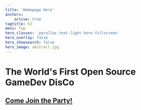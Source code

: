 ```yaml
---
title: 'Homepage Hero'
anchors:
    active: true
tagtitle: h2
menu: Top
hero_classes: 'parallax text-light hero-fullscreen'
hero_overlay: false
hero_showsearch: false
hero_image: abstract.jpg
---
```


# The World's First Open Source GameDev DisCo
## [Come Join the Party!](https://discord.gg/trbteNj)





